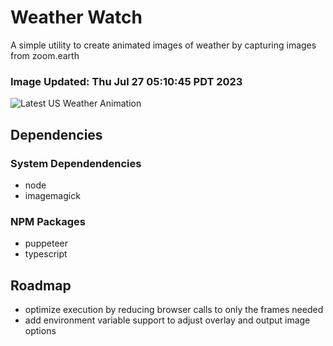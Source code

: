 # Weather Watch

A simple utility to create animated images of weather by capturing images from zoom.earth

### Image Updated: Thu Jul 27 05:10:45 PDT 2023

![Latest US Weather Animation](animations/2023-07-27.webp)

## Dependencies
### System Dependendencies
* node
* imagemagick
### NPM Packages
* puppeteer
* typescript

## Roadmap
* optimize execution by reducing browser calls to only the frames needed
* add environment variable support to adjust overlay and output image options
